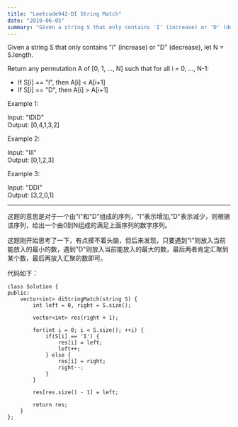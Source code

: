 ```yaml
---
title: "Leetcode942-DI String Match"
date: "2019-06-05"
summary: "Given a string S that only contains 'I' (increase) or 'D' (decrease), let N = S.length." 
---
```


Given a string S that only contains "I" (increase) or "D" (decrease), let N = S.length.  

Return any permutation A of [0, 1, ..., N] such that for all i = 0, ..., N-1:  

*    If S[i] == "I", then A[i] < A[i+1]
*    If S[i] == "D", then A[i] > A[i+1]

Example 1:  

Input: "IDID"  
Output: [0,4,1,3,2]  

Example 2:  

Input: "III"  
Output: [0,1,2,3]  

Example 3:  

Input: "DDI"  
Output: [3,2,0,1]  

-----
这题的意思是对于一个由"I"和"D"组成的序列，"I"表示增加,"D"表示减少，则根据该序列，给出一个由0到N组成的满足上面序列的数字序列。  

这题刚开始思考了一下，有点摸不着头脑，但后来发现，只要遇到"I"则放入当前能放入的最小的数，遇到"D"则放入当前能放入的最大的数，最后两者肯定汇聚到某个数，最后再放入汇聚的数即可。  

代码如下：
```
class Solution {
public:
    vector<int> diStringMatch(string S) {
        int left = 0, right = S.size();
        
        vector<int> res(right + 1);
        
        for(int i = 0; i < S.size(); ++i) {
            if(S[i] == 'I') {
                res[i] = left;
                left++;
            } else {
                res[i] = right;
                right--;
            }
        }
        
        res[res.size() - 1] = left;
        
        return res;
    }
};
```
